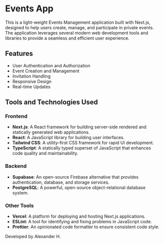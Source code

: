 # Events App

This is a light-weight Events Management application built with Next.js, designed to help users create, manage, and participate in private events. The application leverages several modern web development tools and libraries to provide a seamless and efficient user experience.

## Features

- User Authentication and Authorization
- Event Creation and Management
- Invitation Handling
- Responsive Design
- Real-time Updates

## Tools and Technologies Used

### Frontend

- **Next.js**: A React framework for building server-side rendered and statically generated web applications.
- **React**: A JavaScript library for building user interfaces.
- **Tailwind CSS**: A utility-first CSS framework for rapid UI development.
- **TypeScript**: A statically typed superset of JavaScript that enhances code quality and maintainability.

### Backend

- **Supabase**: An open-source Firebase alternative that provides authentication, database, and storage services.
- **PostgreSQL**: A powerful, open-source object-relational database system.

### Other Tools

- **Vercel**: A platform for deploying and hosting Next.js applications.
- **ESLint**: A tool for identifying and fixing problems in JavaScript code.
- **Prettier**: An opinionated code formatter to ensure consistent code style.

Developed by Alexander H.

